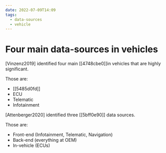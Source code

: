 ```yaml
---
date: 2022-07-09T14:09
tags:
  - data-sources
  - vehicle
---
```


# Four main data-sources in vehicles

[Vinzenz2019] identified four main  [[4748cbe0]]in vehicles that are highly significant. 

Those are:
- [[5485d0fd]]
- ECU 
- Telematic
- Infotainment

[Attenberger2020] identified three [[5bff0e90]] data sources.

Those are:
- Front-end (Infotainment, Telematic, Navigation)
- Back-end (everything at OEM)
- In-vehicle (ECUs)
